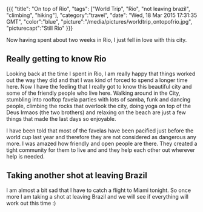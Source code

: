 {{{
  "title": "On top of Rio",
  "tags": ["World Trip", "Rio", "not leaving brazil", "climbing", "hiking"],
  "category":"travel",
  "date": "Wed, 18 Mar 2015 17:31:35 GMT",
  "color":"blue",
  "picture":"/media/pictures/worldtrip_ontopofrio.jpg",
  "picturecapt":"Still Rio"
}}}

Now having spent about two weeks in Rio, I just fell in love with this city.
<!--more-->
## Really getting to know Rio
Looking back at the time I spent in Rio, I am really happy that things worked out the way they did and that I was kind of
forced to spend a longer time here. Now I have the feeling that I really got to know this beautiful city and some of the
friendly people who live here. Walking around in the City, stumbling into rooftop favela parties with lots of samba, funk
and dancing people, climbing the rocks that overlook the city, doing yoga on top of the Deus Irmaos (the two brothers)
and relaxing on the beach are just a few things that made the last days so enjoyable.

I have been told that most of the favelas have been pacified just before the world cup last year and therefore they are not
considered as dangerous any more. I was amazed how friendly and open people are there. They created a tight community for
them to live and and they help each other out wherever help is needed.

## Taking another shot at leaving Brazil
I am almost a bit sad that I have to catch a flight to Miami tonight. So once more I am taking a shot at leaving Brazil
and we will see if everything will work out this time :)

<!--gallery:media/pictures/ontopofrio-->

